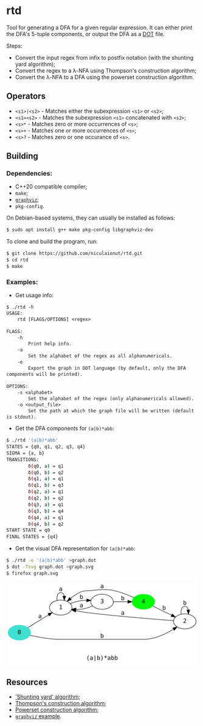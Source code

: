 # rtd

Tool for generating a DFA for a given regular expression. It can either print
the DFA's 5-tuple components, or output the DFA as a
[DOT](https://en.wikipedia.org/wiki/DOT_(graph_description_language)) file.

Steps:

* Convert the input regex from infix to postfix notation (with the shunting
  yard algorithm);
* Convert the regex to a λ-NFA using Thompson's construction algorithm;
* Convert the λ-NFA to a DFA using the powerset construction algorithm.

## Operators

* `<s1>|<s2>` - Matches either the subexpression `<s1>` or `<s2>`;
* `<s1><s2>` - Matches the subexpression `<s1>` concatenated with `<s2>`;
* `<s>*` - Matches zero or more occurrences of `<s>`;
* `<s>+` - Matches one or more occurrences of `<s>`;
* `<s>?` - Matches zero or one occurance of `<s>`.

## Building

### Dependencies:

* C++20 compatible compiler;
* `make`;
* [`graphviz`](https://graphviz.org/docs/library/);
* `pkg-config`.

On Debian-based systems, they can usually be installed as follows:

```bash
$ sudo apt install g++ make pkg-config libgraphviz-dev
```

To clone and build the program, run:

```bash
$ git clone https://github.com/niculaionut/rtd.git
$ cd rtd
$ make
```

### Examples:

* Get usage info:

```
$ ./rtd -h
USAGE:
    rtd [FLAGS/OPTIONS] <regex>

FLAGS:
    -h
        Print help info.
    -a
        Set the alphabet of the regex as all alphanumericals.
    -e
        Export the graph in DOT language (by default, only the DFA components will be printed).

OPTIONS:
    -s <alphabet>
        Set the alphabet of the regex (only alphanumericals allowed).
    -o <output_file>
        Set the path at which the graph file will be written (default is stdout).
```

* Get the DFA components for `(a|b)*abb`:

```bash
$ ./rtd '(a|b)*abb'
STATES = {q0, q1, q2, q3, q4}
SIGMA = {a, b}
TRANSITIONS:
        δ(q0, a) = q1
        δ(q0, b) = q2
        δ(q1, a) = q1
        δ(q1, b) = q3
        δ(q2, a) = q1
        δ(q2, b) = q2
        δ(q3, a) = q1
        δ(q3, b) = q4
        δ(q4, a) = q1
        δ(q4, b) = q2
START STATE = q0
FINAL STATES = {q4}
```

* Get the visual DFA representation for `(a|b)*abb`:

```bash
$ ./rtd -e '(a|b)*abb' >graph.dot
$ dot -Tsvg graph.dot >graph.svg
$ firefox graph.svg
```

![](example.svg)

## Resources

* ['Shunting yard' algorithm](https://www.engr.mun.ca/~theo/Misc/exp_parsing.htm);
* [Thompson's construction algorithm](https://en.wikipedia.org/wiki/Thompson%27s_construction);
* [Powerset construction algorithm](https://en.wikipedia.org/wiki/Powerset_construction);
* [`graphviz` example](https://gitlab.com/graphviz/graphviz/-/blob/main/dot.demo/example.c).
